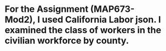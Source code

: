 # For the Assignment (MAP673-Mod2),  I used California Labor json. I examined the class of workers in the civilian workforce by county.
